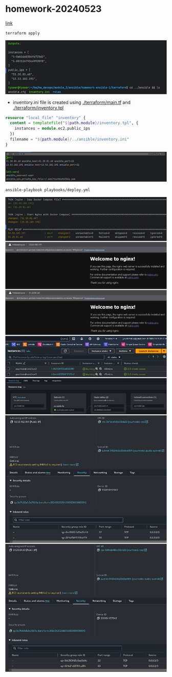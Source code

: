 # homework-20240523
[link](https://gitlab.com/dan-it/groups/devops2/homework/-/blob/main/homework-20240523.md)

```bash
terraform apply
```
![2024-05-26_000329.jpg](screenshots%2F2024-05-26_000329.jpg)

- inventory.ini file is created using [./terraform/main.tf](https://github.com/yourhostel/hw_devops/blob/main/module_3/ansible/homework-ansible-1/terraform/main.tf)  and [./terraform/inventory.tpl](https://github.com/yourhostel/hw_devops/blob/main/module_3/ansible/homework-ansible-1/terraform/inventory.tpl) 
```tf
resource "local_file" "inventory" {
  content = templatefile("${path.module}/inventory.tpl", {
    instances = module.ec2.public_ips
  })
  filename = "${path.module}/../ansible/inventory.ini"
}
```

![2024-05-26_013656.jpg](screenshots%2F2024-05-26_013656.jpg)

```bash
ansible-playbook playbooks/deploy.yml
```

![2024-05-26_013617.jpg](screenshots%2F2024-05-26_013617.jpg)
![2024-05-26_013746.jpg](screenshots%2F2024-05-26_013746.jpg)
![2024-05-26_013759.jpg](screenshots%2F2024-05-26_013759.jpg)
![2024-05-26_013839.jpg](screenshots%2F2024-05-26_013839.jpg)
![2024-05-26_014121.jpg](screenshots%2F2024-05-26_014121.jpg)
![2024-05-26_014221.jpg](screenshots%2F2024-05-26_014221.jpg)
![2024-05-26_014302.jpg](screenshots%2F2024-05-26_014302.jpg)